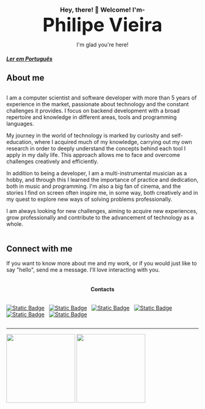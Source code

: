<h3 style="text-align: center; margin-bottom: 0px; padding: 0px">Hey, there! 👋 Welcome! I'm- </h3>
<h1 style="text-align: center; font-weight: bolder; font-size: 350%; margin: 0px; padding: 0px">Philipe Vieira</h1>
<p style="text-align: center; text-decoration: none">I'm glad you're here!</p>

##### [Ler em Português](README_pt-br.md)


## About me

<div style="display: flex; flex-direction: row; align-items: start; justify-content: center">
    <div style=" width: calc(100%-310px);">
        <p>I am a computer scientist and software developer with more than 5 years of experience in the market, passionate about technology and the constant challenges it provides. I focus on backend development with a broad repertoire and knowledge in different areas, tools and programming languages.</p>
        <p>My journey in the world of technology is marked by curiosity and self-education, where I acquired much of my knowledge, carrying out my own research in order to deeply understand the concepts behind each tool I apply in my daily life. This approach allows me to face and overcome challenges creatively and efficiently.</p>
        <p>In addition to being a developer, I am a multi-instrumental musician as a hobby, and through this I learned the importance of practice and dedication, both in music and programming. I'm also a big fan of cinema, and the stories I find on screen often inspire me, in some way, both creatively and in my quest to explore new ways of solving problems professionally.</p>
        <p>I am always looking for new challenges, aiming to acquire new experiences, grow professionally and contribute to the advancement of technology as a whole.</p>
    </div>
</div>

<!-- ## Skills -->

## Connect with me

If you want to know more about me and my work, or if you would just
like to say "hello", send me a message. I'll love interacting with you.


<div style="display: flex; flex-direction: row; justify-content: center" >

#### Contacts

</div>

<div style="display: flex; flex-direction: row; justify-content: center" >

[![Static Badge](https://img.shields.io/badge/Email-white.svg?logo=gmail)](mailto:vieirap380@gmail.com) &nbsp;
[![Static Badge](https://img.shields.io/badge/LinkedIn-white.svg?logo=linkedin&logoColor=0A66C2)](https://www.linkedin.com/in/philipe-vieira-oliveira-b5a1b9148) &nbsp;
[![Static Badge](https://img.shields.io/badge/GitHub-white.svg?logo=github&logoColor=000)](https://github.com/philipe-vieira) &nbsp;
[![Static Badge](https://img.shields.io/badge/Instagram-white.svg?logo=instagram)](https://www.instagram.com/philiipe_vieira/) &nbsp;
[![Static Badge](https://img.shields.io/badge/Telegram-white.svg?logo=telegram)](https://t.me/philipevieira) &nbsp;
[![Static Badge](https://img.shields.io/badge/Resume-white.svg?logo=googledocs&logoColor=4285F4)](https://drive.google.com/file/d/1jUPjUSN4Yac-RyJS5BmMOTCZpjqiEgXm/view?usp=sharing)

</div>


---

<div>
<a href="https://github.com/philipe-vieira" style="text-align: center; text-decoration: none">
<img loading="lazy" height="180em" src="https://github-readme-stats.vercel.app/api/top-langs/?username=philipe-vieira&layout=compact&langs_count=7&theme=dracula"/>
<img loading="lazy" height="180em" src="https://github-readme-stats.vercel.app/api?username=philipe-vieira&show_icons=true&theme=dracula&include_all_commits=true&count_private=true"/>
</div>
